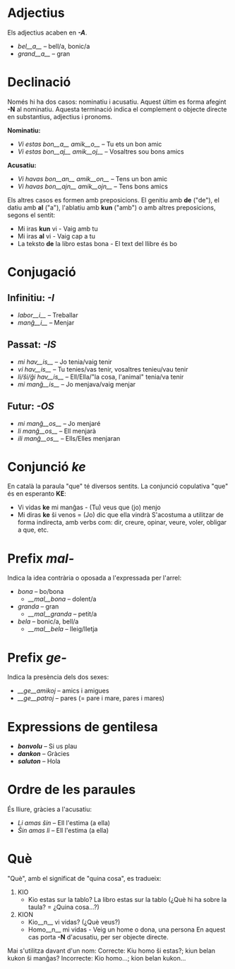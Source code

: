 # Adjectius

Els adjectius acaben en *__-A__*.

- *bel__a__* – bell/a, bonic/a
- *grand__a__* – gran

# Declinació

Només hi ha dos casos: nominatiu i acusatiu. Aquest últim es forma afegint __-N__ al nominatiu. Aquesta terminació indica el complement o objecte directe en substantius, adjectius i pronoms.

__Nominatiu:__
- *Vi estas bon__a__ amik__o__* – Tu ets un bon amic
- *Vi estas bon__aj__ amik__oj__* – Vosaltres sou bons amics

__Acusatiu:__
- *Vi havas bon__an__ amik__on__* – Tens un bon amic
- *Vi havas bon__ajn__ amik__ojn__* – Tens bons amics

Els altres casos es formen amb preposicions. El genitiu amb __de__ ("de"), el datiu amb __al__ ("a"), l'ablatiu amb __kun__ ("amb") o amb altres preposicions, segons el sentit:
- Mi iras __kun__ vi - Vaig amb tu
- Mi iras __al__ vi - Vaig cap a tu
- La teksto __de__ la libro estas bona - El text del llibre és bo

# Conjugació 

## Infinitiu: *-I*
  
- *labor__i__*          – Treballar
- *manĝ__i__*           – Menjar

## Passat: *-IS*

- *mi hav__is__*        – Jo tenia/vaig tenir
- *vi hav__is__*        – Tu tenies/vas tenir, vosaltres tenieu/vau tenir
- *li/ŝi/ĝi hav__is__*  – Ell/Ella/"la cosa, l'animal" tenia/va tenir
- *mi manĝ__is__*       – Jo menjava/vaig menjar

## Futur: *-OS*

- *mi manĝ__os__*      – Jo menjaré
- *li manĝ__os__*      – Ell menjarà
- *ili manĝ__os__*     – Ells/Elles menjaran

# Conjunció *ke*

En català la paraula "que" té diversos sentits. La conjunció copulativa "que" és en esperanto __KE__:
- Vi vidas __ke__ mi manĝas - (Tu) veus que (jo) menjo
- Mi diras __ke__ ŝi venos = (Jo) dic que ella vindrà
S'acostuma a utilitzar de forma indirecta, amb verbs com: dir, creure, opinar, veure, voler, obligar a que, etc.

# Prefix *mal-*

Indica la idea contrària o oposada a l'expressada per l'arrel:

- *bona* – bo/bona
  - *__mal__bona* – dolent/a
- *granda* – gran
  - *__mal__granda* – petit/a
- *bela* – bonic/a, bell/a
  - *__mal__bela* – lleig/lletja

# Prefix *ge-*

Indica la presència dels dos sexes:

- *__ge__amikoj* – amics i amigues
- *__ge__patroj* – pares (= pare i mare, pares i mares)

# Expressions de gentilesa

- *__bonvolu__* – Si us plau
- *__dankon__* – Gràcies
- *__saluton__* – Hola

# Ordre de les paraules

És lliure, gràcies a l'acusatiu:
- *Li amas ŝin* – Ell l'estima (a ella)
- *Ŝin amas li* – Ell l'estima (a ella)

# Què

"Què", amb el significat de "quina cosa", es tradueix:
1. KIO
      - Kio estas sur la tablo? La libro estas sur la tablo (¿Què hi ha sobre la taula? = ¿Quina cosa...?)
2. KION
      - Kio__n__ vi vidas? (¿Què veus?)
      - Homo__n__ mi vidas - Veig un home o dona, una persona
      En aquest cas porta __-N__ d'acusatiu, per ser objecte directe.

Mai s'utilitza davant d'un nom: 
Correcte: Kiu homo ŝi estas?; kiun belan kukon ŝi manĝas?
Incorrecte: Kio homo...; kion belan kukon...
